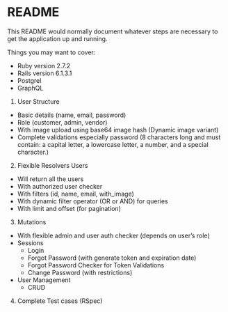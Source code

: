 # README

This README would normally document whatever steps are necessary to get the
application up and running.

Things you may want to cover:

* Ruby version 2.7.2
* Rails version 6.1.3.1
* Postgrel 
* GraphQL

1. User Structure
  - Basic details (name, email, password)
  - Role (customer, admin, vendor)
  - With image upload using base64 image hash (Dynamic image variant)
  - Complete validations especially password (8 characters long and must contain: a capital letter, a lowercase letter, a number, and a special character.)
2. Flexible Resolvers Users
  - Will return all the users
  - With authorized user checker
  - With filters (id, name, email, with_image)
  - With dynamic filter operator (OR or AND) for queries
  - With limit and offset (for pagination)
3. Mutations
  - With flexible admin and user auth checker (depends on user’s role)
  - Sessions
    - Login
    - Forgot Password (with generate token and expiration date)
    - Forgot Password Checker for Token Validations
    - Change Password (with restrictions)
  - User Management
    - CRUD
4. Complete Test cases (RSpec)
